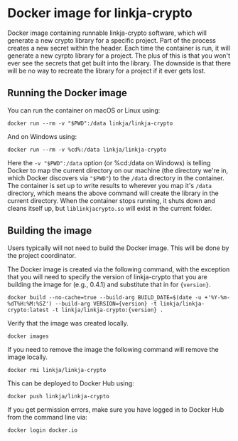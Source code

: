 # Docker image for linkja-crypto

Docker image containing runnable linkja-crypto software, which will generate a new crypto library for a specific project.  Part of the process creates a new secret within the header.  Each time the container is run, it will generate a new cyrpto library for a project. The plus of this is that you won't ever see the secrets that get built into the library.  The downside is that there will be no way to recreate the library for a project if it ever gets lost.


## Running the Docker image
You can run the container on macOS or Linux using:

```docker run --rm -v "$PWD":/data linkja/linkja-crypto```

And on Windows using:

```docker run --rm -v %cd%:/data linkja/linkja-crypto```


Here the `-v "$PWD":/data` option (or %cd:/data on Windows) is telling Docker to map the current directory on our machine (the directory we're in, which Docker discovers via `"$PWD"`) to the `/data` directory in the container.  The container is set up to write results to wherever you map it's `/data` directory, which means the above command will create the library in the current directory.  When the container stops running, it shuts down and cleans itself up, but `liblinkjacrypto.so` will exist in the current folder.

## Building the image
Users typically will not need to build the Docker image.  This will be done by the project coordinator.

The Docker image is created via the following command, with the exception that you will need to specify the version of linkja-crypto that you are building the image for (e.g., 0.4.1) and substitute that in for `{version}`.

`docker build --no-cache=true --build-arg BUILD_DATE=$(date -u +'%Y-%m-%dT%H:%M:%SZ') --build-arg VERSION={version} -t linkja/linkja-crypto:latest -t linkja/linkja-crypto:{version} .`

Verify that the image was created locally.

`docker images`

If you need to remove the image the following command will remove the image locally.

`docker rmi linkja/linkja-crypto`

This can be deployed to Docker Hub using:

`docker push linkja/linkja-crypto`

If you get permission errors, make sure you have logged in to Docker Hub from the command line via:

`docker login docker.io`
